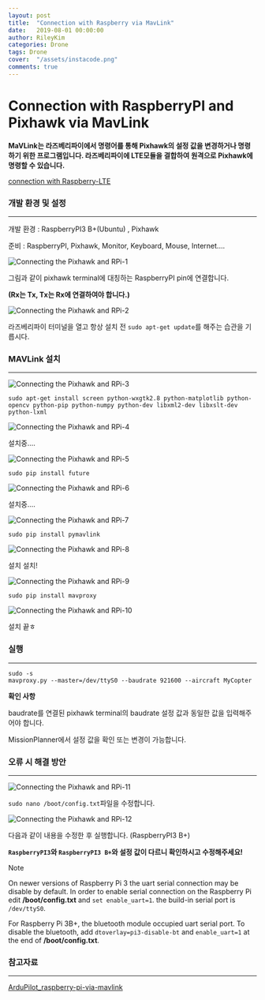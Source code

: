 ```yaml
---
layout: post
title:  "Connection with Raspberry via MavLink"
date:   2019-08-01 00:00:00
author: RileyKim
categories: Drone
tags: Drone
cover:  "/assets/instacode.png"
comments: true
---
```

# Connection with RaspberryPI and Pixhawk via MavLink



**MaVLink는 라즈베리파이에서 명령어를 통해 Pixhawk의 설정 값을 변경하거나 명령하기 위한 프로그램입니다. 라즈베리파이에 LTE모듈을 결합하여 원격으로 Pixhawk에 명령할 수 있습니다.**

[connection with Raspberry-LTE](<https://rileykim.github.io/raspberrypi/2019/07/10/raspberry_lte_sixfab.html>)



### 개발 환경 및 설정

---------------------------------------

개발 환경 : RaspberryPI3 B+(Ubuntu) , Pixhawk

준비 : RaspberryPI, Pixhawk, Monitor, Keyboard, Mouse, Internet....





![Connecting the Pixhawk and RPi-1](https://user-images.githubusercontent.com/24997255/62024398-c3c17580-b20f-11e9-97ad-21cc598f30ec.png)



그림과 같이 pixhawk terminal에 대칭하는 RaspberryPI pin에 연결합니다. 

**(Rx는 Tx, Tx는 Rx에 연결하여야 합니다.)**



![Connecting the Pixhawk and RPi-2](https://user-images.githubusercontent.com/24997255/62025050-efddf600-b211-11e9-9198-2920fea70980.png)

라즈베리파이 터미널을 열고 항상 설치 전 `sudo apt-get update`를 해주는 습관을 기릅시다. 



### MAVLink 설치

----------------------------



![Connecting the Pixhawk and RPi-3](https://user-images.githubusercontent.com/24997255/62025374-f1f48480-b212-11e9-9eae-4734d145549f.png)

`sudo apt-get install screen python-wxgtk2.8 python-matplotlib python-opencv python-pip python-numpy python-dev libxml2-dev libxslt-dev python-lxml` 



![Connecting the Pixhawk and RPi-4](https://user-images.githubusercontent.com/24997255/62025747-09803d00-b214-11e9-94db-ef63e7834359.png)

설치중....



![Connecting the Pixhawk and RPi-5](https://user-images.githubusercontent.com/24997255/62025780-1d2ba380-b214-11e9-9b9f-2107d5bc36c0.png)

`sudo pip install future`



![Connecting the Pixhawk and RPi-6](https://user-images.githubusercontent.com/24997255/62025970-9fb46300-b214-11e9-8af4-c150c9e5a9da.png)

설치중....



![Connecting the Pixhawk and RPi-7](https://user-images.githubusercontent.com/24997255/62026005-b65aba00-b214-11e9-8400-89c9874ce34c.png)

`sudo pip install pymavlink`



![Connecting the Pixhawk and RPi-8](https://user-images.githubusercontent.com/24997255/62026229-65979100-b215-11e9-9fdd-85cafe57362a.png)

설치 설치!



![Connecting the Pixhawk and RPi-9](https://user-images.githubusercontent.com/24997255/62026336-ad1e1d00-b215-11e9-9758-8d28523f7861.png)

`sudo pip install mavproxy`



![Connecting the Pixhawk and RPi-10](https://user-images.githubusercontent.com/24997255/62026360-c3c47400-b215-11e9-805d-a320649039c9.png)

설치 끝ㅎ



### 실행

------------------------

```
sudo -s
mavproxy.py --master=/dev/ttyS0 --baudrate 921600 --aircraft MyCopter
```



**확인 사항**

baudrate를 연결된 pixhawk terminal의 baudrate 설정 값과 동일한 값을 입력해주어야 합니다. 

MissionPlanner에서 설정 값을 확인 또는 변경이 가능합니다.



### 오류 시 해결 방안

-------------------------

![Connecting the Pixhawk and RPi-11](https://user-images.githubusercontent.com/24997255/62026382-d50d8080-b215-11e9-811a-fac810b56592.png)

`sudo nano /boot/config.txt`파일을 수정합니다.



![Connecting the Pixhawk and RPi-12](https://user-images.githubusercontent.com/24997255/62030058-266e3d80-b21f-11e9-8c55-0b9080853002.png)

다음과 같이 내용을 수정한 후 실행합니다. (RaspberryPI3 B+)

**`RaspberryPI3`와 `RaspberryPI3 B+`와 설정 값이 다르니 확인하시고 수정해주세요!**



Note

On newer versions of Raspberry Pi 3 the uart serial connection may be disable by default. In order to enable serial connection on the Raspberry Pi edit **/boot/config.txt** and `set enable_uart=1`. the build-in serial port is `/dev/ttyS0`.

For Raspberry Pi 3B+, the bluetooth module occupied uart serial port. To disable the bluetooth, add `dtoverlay=pi3-disable-bt` and `enable_uart=1` at the end of **/boot/config.txt**.



### 참고자료

------------------

 [ArduPilot_raspberry-pi-via-mavlink](http://ardupilot.org/dev/docs/raspberry-pi-via-mavlink.html)



